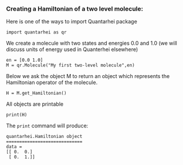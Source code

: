 ### Creating a Hamiltonian of a two level molecule:
Here is one of the ways to import Quantarhei package

    import quantarhei as qr

We create a molecule with two states and energies 0.0 and 1.0 (we will discuss units of energy used in Quanterhei elsewhere)

    en = [0.0 1.0]
    M = qr.Molecule("My first two-level molecule",en)

Below we ask the object M to return an object which represents the Hamiltonian operator of the molecule.

    H = M.get_Hamiltonian()
   
All objects are printable

    print(H)

The `print` command will produce:

    quantarhei.Hamiltonian object
    =============================
    data = 
    [[ 0.  0.]
     [ 0.  1.]]    

